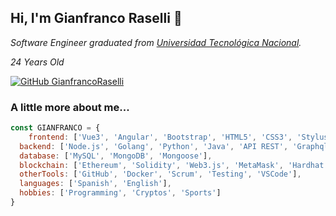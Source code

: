 <h2> Hi, I'm Gianfranco Raselli 👋</h2>
<p>
  <em>
    Software Engineer graduated from <a href="https://www.utn.edu.ar/es/">Universidad Tecnológica Nacional</a>.
  </em>
</p>
<p>
  <em>
    24 Years Old
  </em>
</p>

[![GitHub GianfrancoRaselli](https://img.shields.io/github/followers/GianfrancoRaselli?label=follow&style=social)](https://github.com/GianfrancoRaselli)


### A little more about me...  

```javascript
const GIANFRANCO = {
    frontend: ['Vue3', 'Angular', 'Bootstrap', 'HTML5', 'CSS3', 'Stylus', 'JavaScript', 'TypeScript'],
  backend: ['Node.js', 'Golang', 'Python', 'Java', 'API REST', 'Graphql'],
  database: ['MySQL', 'MongoDB', 'Mongoose'],
  blockchain: ['Ethereum', 'Solidity', 'Web3.js', 'MetaMask', 'Hardhat'],
  otherTools: ['GitHub', 'Docker', 'Scrum', 'Testing', 'VSCode'],
  languages: ['Spanish', 'English'],
  hobbies: ['Programming', 'Cryptos', 'Sports']
}
```
